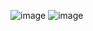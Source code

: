![image](https://user-images.githubusercontent.com/42896706/170891552-7afd5827-43fa-4007-88e7-a92f9c0b3e78.png)
![image](https://user-images.githubusercontent.com/42896706/170891550-0351b75f-bfed-4fa9-9424-5605866b22f7.png)

